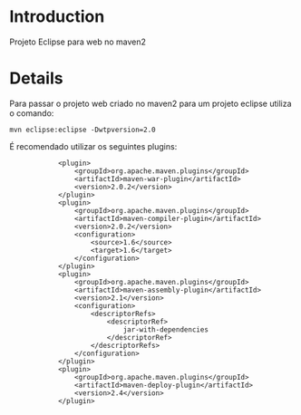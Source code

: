# Introduction #

Projeto Eclipse para web no maven2


# Details #

Para passar o projeto web criado no maven2 para um projeto eclipse utiliza o comando:

```
mvn eclipse:eclipse -Dwtpversion=2.0
```

É recomendado utilizar os seguintes plugins:
```
			<plugin>
				<groupId>org.apache.maven.plugins</groupId>
				<artifactId>maven-war-plugin</artifactId>
				<version>2.0.2</version>
			</plugin>
			<plugin>
				<groupId>org.apache.maven.plugins</groupId>
				<artifactId>maven-compiler-plugin</artifactId>
				<version>2.0.2</version>
				<configuration>
					<source>1.6</source>
					<target>1.6</target>
				</configuration>
			</plugin>
			<plugin>
				<groupId>org.apache.maven.plugins</groupId>
				<artifactId>maven-assembly-plugin</artifactId>
				<version>2.1</version>
				<configuration>
					<descriptorRefs>
						<descriptorRef>
							jar-with-dependencies
						</descriptorRef>
					</descriptorRefs>
				</configuration>
			</plugin>
			<plugin>
				<groupId>org.apache.maven.plugins</groupId>
				<artifactId>maven-deploy-plugin</artifactId>
				<version>2.4</version>
			</plugin>
```